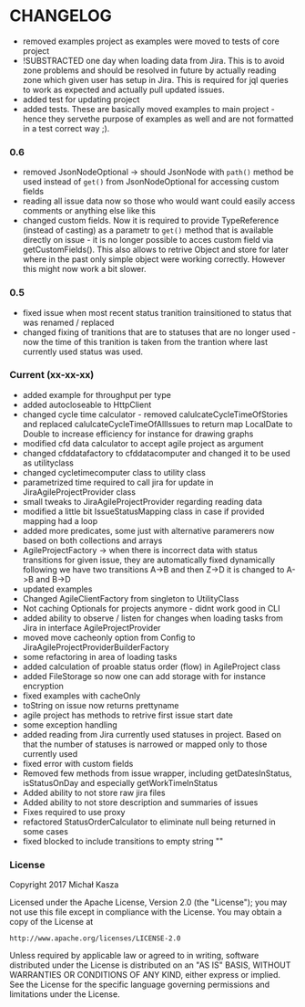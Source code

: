 # CHANGELOG

- removed examples project as examples were moved to tests of core project
- !SUBSTRACTED one day when loading data from Jira. This is to avoid zone problems and should be resolved in future by actually reading zone which given user has setup in Jira. This is required for jql queries to work as expected and actually pull updated issues.
- added test for updating project
- added tests. These are basically moved examples to main project - hence they servethe purpose of examples as well and are not formatted in a test correct way ;).

### 0.6
- removed JsonNodeOptional -> should JsonNode with `path()` method be used instead of `get()` from JsonNodeOptional for accessing custom fields
- reading all issue data now so those who would want could easily access comments or anything else like this
- changed custom fields. Now it is required to provide TypeReference (instead of casting) as a parametr to `get()` method that is available directly on issue - it is no longer possible to acces custom field via getCustomFields(). This also allows to retrive Object and store for later where in the past only simple object were working correctly. However this might now work a bit slower.

### 0.5
* fixed issue when most recent status tranition trainsitioned to status that was renamed / replaced
* changed fixing of tranitions that are to statuses that are no longer used - now the time of this tranition is taken from the trantion where last currently used status was used.

### Current (xx-xx-xx)
* added example for throughput per type
* added autocloseable to HttpClient
* changed cycle time calculator - removed calulcateCycleTimeOfStories and replaced calulcateCycleTimeOfAllIssues to return map LocalDate to Double to increase efficiency for instance for drawing graphs
* modified cfd data calculator to accept agile project as argument
* changed cfddatafactory to cfddatacomputer and changed it to be used as utilityclass
* changed cycletimecomputer class to utility class
* parametrized time required to call jira for update in JiraAgileProjectProvider class
* small tweaks to JiraAgileProjectProvider regarding reading data
* modified a little bit IssueStatusMapping class in case if provided mapping had a loop
* added more predicates, some just with alternative paramerers now based on both collections and arrays
* AgileProjectFactory -> when there is incorrect data with status transitions for given issue, they are automatically fixed dynamically following we have two transitions A->B and then Z->D it is changed to A->B and B->D
* updated examples
* Changed AgileClientFactory from singleton to UtilityClass
* Not caching Optionals for projects anymore - didnt work good in CLI
* added ability to observe / listen for changes when loading tasks from Jira in interface AgileProjectProvider
* moved move cacheonly option from Config to JiraAgileProjectProviderBuilderFactory
* some refactoring in area of loading tasks
* added calculation of proable status order (flow) in AgileProject class
* added FileStorage so now one can add storage with for instance encryption
* fixed examples with cacheOnly
* toString on issue now returns prettyname
* agile project has methods to retrive first issue start date
* some exception handling
* added reading from Jira currently used statuses in project. Based on that the number of statuses is narrowed or mapped only to those currently used
* fixed error with custom fields
* Removed few methods from issue wrapper, including getDatesInStatus, isStatusOnDay and especially getWorkTimeInStatus
* Added ability to not store raw jira files
* Added ability to not store description and summaries of issues
* Fixes required to use proxy
* refactored StatusOrderCalculator to eliminate null being returned in some cases
* fixed blocked to include transitions to empty string ""


### License
Copyright 2017 Michał Kasza

Licensed under the Apache License, Version 2.0 (the "License");
you may not use this file except in compliance with the License.
You may obtain a copy of the License at

    http://www.apache.org/licenses/LICENSE-2.0

Unless required by applicable law or agreed to in writing, software
distributed under the License is distributed on an "AS IS" BASIS,
WITHOUT WARRANTIES OR CONDITIONS OF ANY KIND, either express or implied.
See the License for the specific language governing permissions and
limitations under the License.
